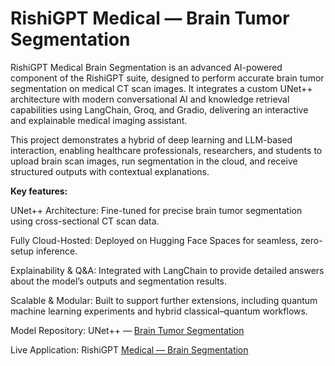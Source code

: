 # RishiGPT Medical — Brain Tumor Segmentation
RishiGPT Medical Brain Segmentation is an advanced AI-powered component of the RishiGPT suite, designed to perform accurate brain tumor segmentation on medical CT scan images. It integrates a custom UNet++ architecture with modern conversational AI and knowledge retrieval capabilities using LangChain, Groq, and Gradio, delivering an interactive and explainable medical imaging assistant.

This project demonstrates a hybrid of deep learning and LLM-based interaction, enabling healthcare professionals, researchers, and students to upload brain scan images, run segmentation in the cloud, and receive structured outputs with contextual explanations.

**Key features:**

UNet++ Architecture: Fine-tuned for precise brain tumor segmentation using cross-sectional CT scan data.

Fully Cloud-Hosted: Deployed on Hugging Face Spaces for seamless, zero-setup inference.

Explainability & Q&A: Integrated with LangChain to provide detailed answers about the model’s outputs and segmentation results.

Scalable & Modular: Built to support further extensions, including quantum machine learning experiments and hybrid classical–quantum workflows.

Model Repository: UNet++ — [Brain Tumor Segmentation](https://huggingface.co/rishirajbal/UNET_plus_plus_Brain_segmentation)

Live Application: RishiGPT [Medical — Brain Segmentation](https://huggingface.co/spaces/rishirajbal/RishiGPT_Medical_Brain_Segmentation)
